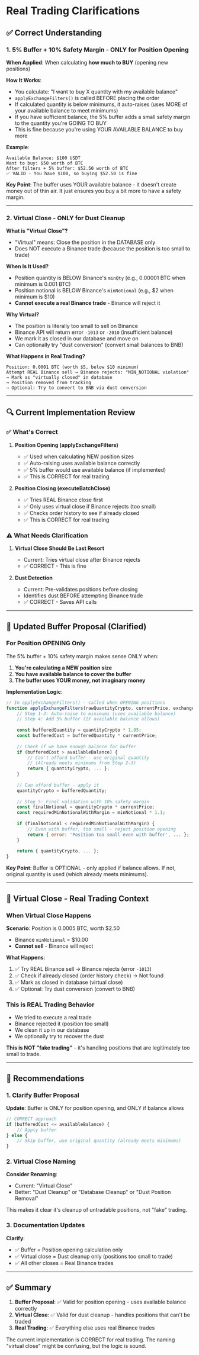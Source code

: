# Real Trading Clarifications

## ✅ Correct Understanding

### 1. **5% Buffer + 10% Safety Margin - ONLY for Position Opening**

**When Applied**: When calculating **how much to BUY** (opening new positions)

**How It Works**:
- You calculate: "I want to buy X quantity with my available balance"
- `applyExchangeFilters()` is called BEFORE placing the order
- If calculated quantity is below minimums, it auto-raises (uses MORE of your available balance to meet minimums)
- If you have sufficient balance, the 5% buffer adds a small safety margin to the quantity you're GOING TO BUY
- This is fine because you're using YOUR AVAILABLE BALANCE to buy more

**Example**:
```
Available Balance: $100 USDT
Want to buy: $50 worth of BTC
After filters + 5% buffer: $52.50 worth of BTC
✅ VALID - You have $100, so buying $52.50 is fine
```

**Key Point**: The buffer uses YOUR available balance - it doesn't create money out of thin air. It just ensures you buy a bit more to have a safety margin.

---

### 2. **Virtual Close - ONLY for Dust Cleanup**

**What is "Virtual Close"?**
- "Virtual" means: Close the position in the DATABASE only
- Does NOT execute a Binance trade (because the position is too small to trade)

**When Is It Used?**
- Position quantity is BELOW Binance's `minQty` (e.g., 0.00001 BTC when minimum is 0.001 BTC)
- Position notional is BELOW Binance's `minNotional` (e.g., $2 when minimum is $10)
- **Cannot execute a real Binance trade** - Binance will reject it

**Why Virtual?**
- The position is literally too small to sell on Binance
- Binance API will return error `-1013` or `-2010` (insufficient balance)
- We mark it as closed in our database and move on
- Can optionally try "dust conversion" (convert small balances to BNB)

**What Happens in Real Trading?**
```
Position: 0.0001 BTC (worth $5, below $10 minimum)
Attempt REAL Binance sell → Binance rejects: "MIN_NOTIONAL violation"
→ Mark as "virtually closed" in database
→ Position removed from tracking
→ Optional: Try to convert to BNB via dust conversion
```

---

## 🔍 Current Implementation Review

### ✅ What's Correct

1. **Position Opening (applyExchangeFilters)**
   - ✅ Used when calculating NEW position sizes
   - ✅ Auto-raising uses available balance correctly
   - ✅ 5% buffer would use available balance (if implemented)
   - ✅ This is CORRECT for real trading

2. **Position Closing (executeBatchClose)**
   - ✅ Tries REAL Binance close first
   - ✅ Only uses virtual close if Binance rejects (too small)
   - ✅ Checks order history to see if already closed
   - ✅ This is CORRECT for real trading

### ⚠️ What Needs Clarification

1. **Virtual Close Should Be Last Resort**
   - Current: Tries virtual close after Binance rejects
   - ✅ CORRECT - This is fine

2. **Dust Detection**
   - Current: Pre-validates positions before closing
   - Identifies dust BEFORE attempting Binance trade
   - ✅ CORRECT - Saves API calls

---

## 🎯 Updated Buffer Proposal (Clarified)

### For Position OPENING Only

The 5% buffer + 10% safety margin makes sense ONLY when:

1. **You're calculating a NEW position size**
2. **You have available balance to cover the buffer**
3. **The buffer uses YOUR money, not imaginary money**

**Implementation Logic**:
```javascript
// In applyExchangeFilters() - called when OPENING positions
function applyExchangeFilters(rawQuantityCrypto, currentPrice, exchangeInfo, availableBalance) {
    // Step 1-3: Auto-raise to minimums (uses available balance)
    // Step 4: Add 5% buffer (IF available balance allows)
    
    const bufferedQuantity = quantityCrypto * 1.05;
    const bufferedCost = bufferedQuantity * currentPrice;
    
    // Check if we have enough balance for buffer
    if (bufferedCost > availableBalance) {
        // Can't afford buffer - use original quantity
        // (Already meets minimums from Step 2-3)
        return { quantityCrypto, ... };
    }
    
    // Can afford buffer - apply it
    quantityCrypto = bufferedQuantity;
    
    // Step 5: Final validation with 10% safety margin
    const finalNotional = quantityCrypto * currentPrice;
    const requiredMinNotionalWithMargin = minNotional * 1.1;
    
    if (finalNotional < requiredMinNotionalWithMargin) {
        // Even with buffer, too small - reject position opening
        return { error: 'Position too small even with buffer', ... };
    }
    
    return { quantityCrypto, ... };
}
```

**Key Point**: Buffer is OPTIONAL - only applied if balance allows. If not, original quantity is used (which already meets minimums).

---

## 🔄 Virtual Close - Real Trading Context

### When Virtual Close Happens

**Scenario**: Position is 0.0005 BTC, worth $2.50
- Binance `minNotional` = $10.00
- **Cannot sell** - Binance will reject

**What Happens**:
1. ✅ Try REAL Binance sell → Binance rejects (error `-1013`)
2. ✅ Check if already closed (order history check) → Not found
3. ✅ Mark as closed in database (virtual close)
4. ✅ Optional: Try dust conversion (convert to BNB)

### This is REAL Trading Behavior

- We tried to execute a real trade
- Binance rejected it (position too small)
- We clean it up in our database
- We optionally try to recover the dust

**This is NOT "fake trading"** - it's handling positions that are legitimately too small to trade.

---

## 📝 Recommendations

### 1. Clarify Buffer Proposal

**Update**: Buffer is ONLY for position opening, and ONLY if balance allows

```javascript
// CORRECT approach
if (bufferedCost <= availableBalance) {
    // Apply buffer
} else {
    // Skip buffer, use original quantity (already meets minimums)
}
```

### 2. Virtual Close Naming

**Consider Renaming**:
- Current: "Virtual Close"
- Better: "Dust Cleanup" or "Database Cleanup" or "Dust Position Removal"

This makes it clear it's cleanup of untradable positions, not "fake" trading.

### 3. Documentation Updates

**Clarify**:
- ✅ Buffer = Position opening calculation only
- ✅ Virtual close = Dust cleanup only (positions too small to trade)
- ✅ All other closes = Real Binance trades

---

## ✅ Summary

1. **Buffer Proposal**: ✅ Valid for position opening - uses available balance correctly
2. **Virtual Close**: ✅ Valid for dust cleanup - handles positions that can't be traded
3. **Real Trading**: ✅ Everything else uses real Binance trades

The current implementation is CORRECT for real trading. The naming "virtual close" might be confusing, but the logic is sound.

